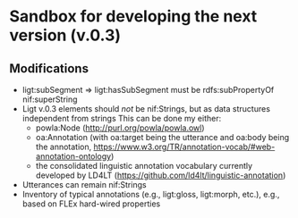 
# Sandbox for developing the next version (v.0.3)

## Modifications

- ligt:subSegment => ligt:hasSubSegment
  must be rdfs:subPropertyOf nif:superString
- Ligt v.0.3 elements should *not* be nif:Strings, but as data structures independent from strings
  This can be done my either:
  - powla:Node (http://purl.org/powla/powla.owl)
  - oa:Annotation (with oa:target being the utterance and oa:body being the annotation, https://www.w3.org/TR/annotation-vocab/#web-annotation-ontology)
  - the consolidated linguistic annotation vocabulary currently developed by LD4LT (https://github.com/ld4lt/linguistic-annotation)
- Utterances can remain nif:Strings
- Inventory of typical annotations (e.g., ligt:gloss, ligt:morph, etc.), e.g., based on FLEx hard-wired properties
